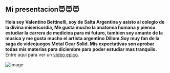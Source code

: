 ## Mi presentacion😈😈😈 ##
__Hola soy Valentino Bettinelli, soy de Salta Argentina y asisto al colegio de la divina misericordia, Me gusta mucho la anatomia humana y pienso estudiar la carrera de medicina para mi futuro, tambien soy amante de la musica y me gusta mucho el artista argentino Dillom.Soy muy fan de la saga de videojuegos Metal Gear Solid. Mis expectativas son aprobar todas mis materias para diciembre para poder estudiar mas tranquilo.__
Entre aqui para ver un [video epico](https://youtu.be/BEwzyezot3s?si=y01f0JNJE4mzVWZO).

![image](https://github.com/tinobett/tinobett/assets/172041694/571edcc3-b272-450f-9c3f-be1f9c6d2054)
